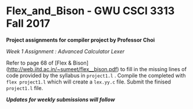 # Flex_and_Bison - GWU CSCI 3313 Fall 2017
**Project assignments for compiler project by Professor Choi**

_Week 1 Assignment : Advanced Calculator Lexer_

Refer to page 68 of [Flex & Bison] (http://web.iitd.ac.in/~sumeet/flex__bison.pdf) to fill in the missing lines of code
provided by the syllabus in `project1.l` . Compile the completed with `flex project1.l` which will create a `lex.yy.c` file.
Submit the finised `project1.l` file.


_**Updates for weekly submissions will follow**_
